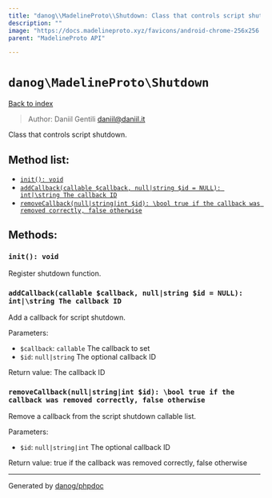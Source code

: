 ```yaml
---
title: "danog\\MadelineProto\\Shutdown: Class that controls script shutdown."
description: ""
image: "https://docs.madelineproto.xyz/favicons/android-chrome-256x256.png"
parent: "MadelineProto API"

---
```

# `danog\MadelineProto\Shutdown`
[Back to index](../../index.html)

> Author: Daniil Gentili <daniil@daniil.it>  
  

Class that controls script shutdown.  




## Method list:
* [`init(): void`](#init-void)
* [`addCallback(callable $callback, null|string $id = NULL): int|\string The callback ID`](#addcallback-callable-callback-null-string-id-null-int-string-the-callback-id)
* [`removeCallback(null|string|int $id): \bool true if the callback was removed correctly, false otherwise`](#removecallback-null-string-int-id-bool-true-if-the-callback-was-removed-correctly-false-otherwise)

## Methods:
### `init(): void`

Register shutdown function.



### `addCallback(callable $callback, null|string $id = NULL): int|\string The callback ID`

Add a callback for script shutdown.


Parameters:

* `$callback`: `callable` The callback to set  
* `$id`: `null|string` The optional callback ID  


Return value: The callback ID


### `removeCallback(null|string|int $id): \bool true if the callback was removed correctly, false otherwise`

Remove a callback from the script shutdown callable list.


Parameters:

* `$id`: `null|string|int` The optional callback ID  


Return value: true if the callback was removed correctly, false otherwise


---
Generated by [danog/phpdoc](https://phpdoc.daniil.it)
